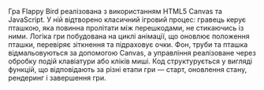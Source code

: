 Гра Flappy Bird реалізована з використанням HTML5 Canvas та JavaScript. У ній відтворено класичний ігровий процес: гравець керує пташкою, яка повинна пролітати між перешкодами, не стикаючись із ними. Логіка гри побудована на циклі анімації, що оновлює положення пташки, перевіряє зіткнення та підраховує очки.
Фон, труби та пташка відмальовуються за допомогою Canvas, а управління реалізоване через обробку подій клавіатури або кліків миші. Код структурується у вигляді функцій, що відповідають за різні етапи гри — старт, оновлення стану, рендеринг і завершення гри.
